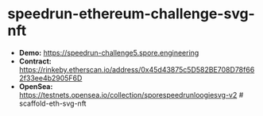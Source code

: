 # speedrun-ethereum-challenge-svg-nft

- **Demo:** https://speedrun-challenge5.spore.engineering
- **Contract:** https://rinkeby.etherscan.io/address/0x45d43875c5D582BE708D78f662f33ee4b2905F6D
- **OpenSea:** https://testnets.opensea.io/collection/sporespeedrunloogiesvg-v2
#   s c a f f o l d - e t h - s v g - n f t  
 